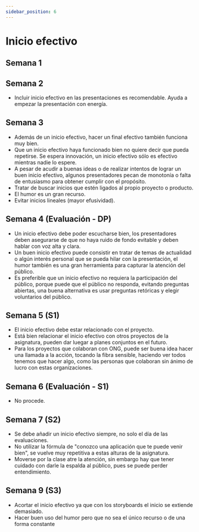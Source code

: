 ```yaml
---
sidebar_position: 6
---
```


# Inicio efectivo

## Semana 1

## Semana 2

- Incluir inicio efectivo en las presentaciones es recomendable. Ayuda a empezar la presentación con energía.

## Semana 3

- Además de un inicio efectivo, hacer un final efectivo también funciona muy bien.
- Que un inicio efectivo haya funcionado bien no quiere decir que pueda repetirse. Se espera innovación, un inicio efectivo sólo es efectivo mientras nadie lo espere.
- A pesar de acudir a buenas ideas o de realizar intentos de lograr un buen inicio efectivo, algunos presentadores pecan de monotonía o falta de entusiasmo para obtener cumplir con el propósito.
- Tratar de buscar inicios que estén ligados al propio proyecto o producto.
- El humor es un gran recurso.
- Evitar inicios lineales (mayor efusividad).

## Semana 4 (Evaluación - DP)

- Un inicio efectivo debe poder escucharse bien, los presentadores deben asegurarse de que no haya ruido de fondo evitable y deben hablar con voz alta y clara.
- Un buen inicio efectivo puede consistir en tratar de temas de actualidad o algún interés personal que se pueda hilar con la presentación, el humor también es una gran herramienta para capturar la atención del público.
- Es preferible que un inicio efectivo no requiera la participación del público, porque puede que el público no responda, evitando preguntas abiertas, una buena alternativa es usar preguntas retóricas y elegir voluntarios del público.

## Semana 5 (S1)

- El inicio efectivo debe estar relacionado con el proyecto.
- Está bien relacionar el inicio efectivo con otros proyectos de la asignatura, pueden dar luegar a planes conjuntos en el futuro.
- Para los proyectos que colaboran con ONG, puede ser buena idea hacer una llamada a la acción, tocando la fibra sensible, haciendo ver todos tenemos que hacer algo, como las personas que colaboran sin ánimo de lucro con estas organizaciones.

## Semana 6 (Evaluación - S1)

- No procede.

## Semana 7 (S2)

- Se debe añadir un inicio efectivo siempre, no solo el día de las evaluaciones.
- No utilizar la fórmula de "conozco una aplicación que te puede venir bien", se vuelve muy repetitiva a estas alturas de la asignatura.
- Moverse por la clase atre la atención, sin embargo hay que tener cuidado con darle la espalda al público, pues se puede perder entendimiento.

## Semana 9 (S3) 

- Acortar el inicio efectivo ya que con los storyboards el inicio se extiende demasiado.
- Hacer buen uso del humor pero que no sea el único recurso o de una forma constante